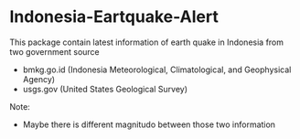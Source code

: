 # Indonesia-Eartquake-Alert

This package contain latest information of earth quake in Indonesia from two government source
- bmkg.go.id (Indonesia Meteorological, Climatological, and Geophysical Agency)
- usgs.gov (United States Geological Survey)

Note:
* Maybe there is different magnitudo between those two information

